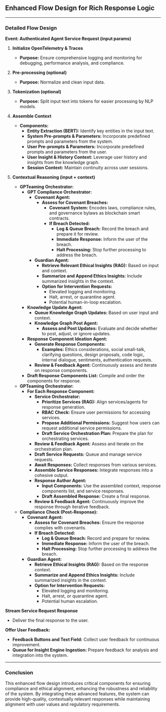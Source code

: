 ## Enhanced Flow Design for Rich Response Logic

---

### Detailed Flow Design

**Event: Authenticated Agent Service Request (input params)**

1. **Initialize OpenTelemetry & Traces**
    - **Purpose:** Ensure comprehensive logging and monitoring for debugging, performance analysis, and compliance.

2. **Pre-processing (optional)**
    - **Purpose:** Normalize and clean input data.

3. **Tokenization (optional)**
    - **Purpose:** Split input text into tokens for easier processing by NLP models.

4. **Assemble Context**
    - **Components:**
        - **Entity Extraction (BERT):** Identify key entities in the input text.
        - **System Pre-prompts & Parameters:** Incorporate predefined prompts and parameters from the system.
        - **User Pre-prompts & Parameters:** Incorporate predefined prompts and parameters from the user.
        - **User Insight & History Context:** Leverage user history and insights from the knowledge graph.
        - **Session Context:** Maintain continuity across user sessions.

5. **Contextual Reasoning (input + context)**
    - **GPTeaming Orchestrator:**
        - **GPT Compliance Orchestrator:**
            - **Covenant Agent:**
                - **Assess for Covenant Breaches:**
                    - **Covenant System:** Encodes laws, compliance rules, and governance bylaws as blockchain smart contracts.
                    - **If Breach Detected:**
                        - **Log & Queue Breach:** Record the breach and prepare it for review.
                        - **Immediate Response:** Inform the user of the breach.
                        - **Halt Processing:** Stop further processing to address the breach.
            - **Guardian Agent:**
                - **Retrieve Relevant Ethical Insights (RAG):** Based on input and context.
                - **Summarize and Append Ethics Insights:** Include summarized insights in the context.
                - **Option for Intervention Requests:**
                    - Elevated logging and monitoring.
                    - Halt, arrest, or quarantine agent.
                    - Potential human-in-loop escalation.
        - **Knowledge Update Agent:**
            - **Queue Knowledge Graph Updates:** Based on user input and context.
            - **Knowledge Graph Post Agent:**
                - **Assess and Post Updates:** Evaluate and decide whether to post, adjust, or ignore updates.
        - **Response Component Ideation Agent:**
            - **Generate Response Components:**
                - **Examples:** Ethics considerations, social small-talk, clarifying questions, design proposals, code logic, internal dialogue, sentiments, authentication requests.
            - **Review & Feedback Agent:** Continuously assess and iterate on response components.
        - **Draft Response Components List:** Compile and order the components for response.
    - **GPTeaming Orchestrator:**
        - **For Each Response Component:**
            - **Service Orchestrator:**
                - **Prioritize Services (RAG):** Align services/agents for response generation.
                - **RBAC Check:** Ensure user permissions for accessing services.
                - **Propose Additional Permissions:** Suggest how users can request additional service permissions.
                - **Draft Service Orchestration Plan:** Prepare the plan for orchestrating services.
            - **Review & Feedback Agent:** Assess and iterate on the orchestration plan.
            - **Draft Service Requests:** Queue and manage service requests.
            - **Await Responses:** Collect responses from various services.
            - **Assemble Service Responses:** Integrate responses into a cohesive output.
            - **Response Author Agent:**
                - **Input Components:** Use the assembled context, response components list, and service responses.
                - **Draft Assembled Response:** Create a final response.
            - **Review & Feedback Agent:** Continuously improve the response through iterative feedback.
    - **Compliance Check (Post-Response):**
        - **Covenant Agent:**
            - **Assess for Covenant Breaches:** Ensure the response complies with covenants.
            - **If Breach Detected:**
                - **Log & Queue Breach:** Record and prepare for review.
                - **Immediate Response:** Inform the user of the breach.
                - **Halt Processing:** Stop further processing to address the breach.
        - **Guardian Agent:**
            - **Retrieve Ethical Insights (RAG):** Based on the response context.
            - **Summarize and Append Ethics Insights:** Include summarized insights in the context.
            - **Option for Intervention Requests:**
                - Elevated logging and monitoring.
                - Halt, arrest, or quarantine agent.
                - Potential human escalation.

**Stream Service Request Response**
- Deliver the final response to the user.

**Offer User Feedback:**
- **Feedback Buttons and Text Field:** Collect user feedback for continuous improvement.
- **Queue for Insight Engine Ingestion:** Prepare feedback for analysis and integration into the system.

---

### Conclusion

This enhanced flow design introduces critical components for ensuring compliance and ethical alignment, enhancing the robustness and reliability of the system. By integrating these advanced features, the system can provide high-quality, contextually relevant responses while maintaining alignment with user values and regulatory requirements.

